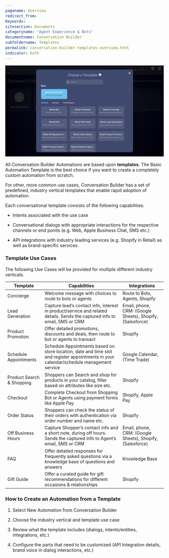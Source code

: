 ```yaml
---
pagename: Overview
redirect_from:
Keywords:
sitesection: Documents
categoryname: "Agent Experience & Bots"
documentname: Conversation Builder
subfoldername: Templates
permalink: conversation-builder-templates-overview.html
indicator: both
---
```


<img class="fancyimage" style="width:750px" src="img/ConvoBuilder/template_selection2.png">

All Conversation Builder Automations are based upon **templates**. The Basic Automation Template is the best choice if you want to create a completely custom automation from scratch.

For other, more common use cases, Conversation Builder has a set of predefined, industry vertical templates that enable rapid adoption of automation.

Each conversational template consists of the following capabilities:

* Intents associated with the use case

* Conversational dialogs with appropriate interactions for the respective channels or end points (e.g. Web, Apple Business Chat, SMS etc.)

* API integrations with industry leading services (e.g. Shopify in Retail) as well as brand-specific services

### Template Use Cases

The following Use Cases will be provided for multiple different industry verticals. 

| Template | Capabilities | Integrations |
| --- | --- | --- |
| Concierge | Welcome message with choices to route to bots or agents | Route to Bots, Agents, Shopify |
| Lead Generation | Capture lead’s contact info, interest in product/service and related details. Sends the captured info to email, SMS or CRM | Email, phone, CRM: (Google Sheets), Shopify, (Salesforce) |
| Product Promotion | Offer detailed promotions, discounts and deals, then route to bot or agents to transact | Shopify |
| Schedule Appointments | Schedule Appointments based on store location, date and time slot and register appointments in your calendar/schedule management service | Google Calendar, (Time Trade) |
| Product Search & Shopping | Shoppers can Search and shop for products in your catalog, filter based on attributes like size etc. | Shopify |
| Checkout | Complete Checkout from Shopping Bot or Agents using payment forms like Apple Pay | Shopify, Apple Pay | 
| Order Status | Shoppers can check the status of their orders with authentication via order number and name etc. | Shopify |
| Off Business Hours | Capture Shopper’s contact info and a short note, during off hours. Sends the captured info to Agent’s email, SMS or CRM | Email, phone, CRM: (Google Sheets), Shopify, (Salesforce) |
| FAQ | Offer detailed responses for frequently asked questions via a knowledge base of questions and answers | Knowledge Base |
| Gift Guide | Offer a curated guide for gift recommendations for different occasions & relationships | Shopify |

<!--
<table>
<thead>
<tr>
<th>Use Case</th>
<th>Description</th>
</tr>
</thead>
 <tbody>
 <tr>
 <td>Concierge</td>
 <td></td>
 </tr>
 <tr>
 <td>Order Status</td>
 <td></td>
 </tr>
 <tr>
 <td>Retail</td>
 <td>E2E Retail Conversation Templates</td>
 </tr>
 <tr>
 <td>Concierge</td>
 <td>Intro message with ability to route to most frequently engaged use cases</td>
 </tr>
 <tr>
 <td>Sign in/up</td>
 <td>Account creation or logging in</td>
 </tr>
 <tr>
 <td>Product search</td>
 <td>Ability to search and discover products</td>
 </tr>
 <tr>
 <td>Order Status update</td>
 <td>Receive latest status update on order</td>
 </tr>
 <tr>
 <td>LeadGen</td>
 <td>Capture crucial contact information and intent to generate a lead</td>
 </tr>
 <tr>
 <td>Scheduling In-store Appointments</td>
 <td>Schedule an appointment via integration with scheduling service</td>
 </tr>
 <tr>
 <td>FAQ</td>
 <td>Receive answers from a knowledge base</td>
 </tr>
 <tr>
 <td>Cart abandon notification (Qty, price etc. change, recommendations)</td>
 <td>New info related to item in cart that was abandoned - Quantity: Drop in qty or new availability, Price change or recommendations of similar items etc.to be served up as follow up/retention notifications</td>
 </tr>
 <tr>
 <td>Shipping Tracking</td>
 <td>Track latest shipping info</td>
 </tr>
 <tr>
 <td>Checkout</td>
 <td>Ability to pay with payment methods like Apple Pay to complete checkout</td>
 </tr>
 <tr>
 <td>Product Promotion</td>
 <td>Ability to promote items in advertising and messaging channels to drive engagement into conversations</td>
 </tr>
 <tr>
 <td>Gift Guide</td>
 <td>Engaging pre-defined decision tree, buzzfeed quiz like flows to drive engagement and offer personalized recommendations</td>
 </tr>
 <tr>
 <td>Coupons</td>
 <td>Ability to offer and use coupons in transactions</td>
 </tr>
 </tbody>
</table>
-->

### How to Create an Automation from a Template

1. Select New Automation from Conversation Builder

2. Choose the industry vertical and template use case

3. Review what the template includes (dialogs, intents/entities, integrations, etc.)

4. Configure the parts that need to be customized (API Integration details, brand voice in dialog interactions, etc.)

